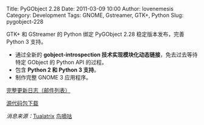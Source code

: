 Title: PyGObject 2.28
Date: 2011-03-09 10:00
Author: lovenemesis
Category: Development
Tags: GNOME, Gstreamer, GTK+, Python
Slug: pygobject-228

GTK+ 和 GStreamer 的 Python 绑定 PyGObject 2.28 稳定版本发布，完善
Python 3 支持。

-   通过全新的 **gobject-introspection
    技术实现模块化动态链接**，免去过去等待特定 GObject 的 Python API
    的过程。
-   包含 **Python 2 和 Python 3 支持**。
-   制作完整 GNOME 3 应用程序。

[完整更新日志（邮件列表）](http://mail.gnome.org/archives/gnome-announce-list/2011-March/msg00024.html)

[源代码包下载](http://download.gnome.org/sources/pygobject/2.28/)

*消息来源：*[Tualatrix](http://linuxtoy.org/archives/author/tualatrix/)
[鸟嘀咕](http://twitter.com/#!/tualatrix/status/45296295686057984)
